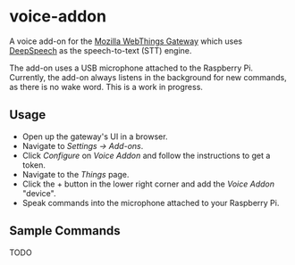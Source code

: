 # voice-addon

A voice add-on for the
[Mozilla WebThings Gateway](https://github.com/mozilla/DeepSpeech) which uses
[DeepSpeech](https://github.com/mozilla/DeepSpeech) as the speech-to-text (STT)
engine.

The add-on uses a USB microphone attached to the Raspberry Pi. Currently, the
add-on always listens in the background for new commands, as there is no wake
word. This is a work in progress.

## Usage

* Open up the gateway's UI in a browser.
* Navigate to _Settings -> Add-ons_.
* Click _Configure_ on _Voice Addon_ and follow the instructions to get a token.
* Navigate to the _Things_ page.
* Click the + button in the lower right corner and add the _Voice Addon_
  "device".
* Speak commands into the microphone attached to your Raspberry Pi.

## Sample Commands

TODO
